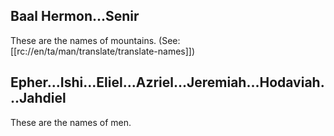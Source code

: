 ## Baal Hermon...Senir ##

These are the names of mountains. (See: [[rc://en/ta/man/translate/translate-names]])

## Epher...Ishi...Eliel...Azriel...Jeremiah...Hodaviah...Jahdiel ##

These are the names of men.